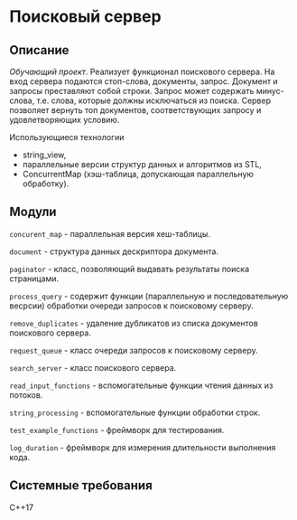 # Поисковый сервер
## Описание
_Обучающий проект_. Реализует функционал поискового сервера. 
На вход сервера подаются стоп-слова, документы, запрос. Документ и запросы преставляют собой строки. Запрос может содержать минус-слова, т.е. слова, которые должны исключаться из поиска. Сервер позволяет вернуть топ документов, соответствующих запросу и удовлетворяющих условию.

Использующиеся технологии
- string_view,
- параллельные версии структур данных и алгоритмов из STL,
- ConcurrentMap (хэш-таблица, допускающая параллельную обработку).

## Модули
`concurent_map` - параллельная версия хеш-таблицы.

`document` - структура данных дескриптора документа.

`paginator` - класс, позволяющий выдавать результаты поиска страницами.

`process_query` - содержит функции (параллельную и последовательную весрсии) обработки очереди запросов к поисковому серверу.

`remove_duplicates` - удаление дубликатов из списка документов поискового сервера.

`request_queue` - класс очереди запросов к поисковому серверу.

`search_server` - класс поискового сервера.

`read_input_functions` - вспомогательные функции чтения данных из потоков.

`string_processing` - вспомогательные функции обработки строк.

`test_example_functions` - фреймворк для тестирования.

`log_duration` - фреймворк для измерения длительности выполнения кода.

## Системные требования
C++17



